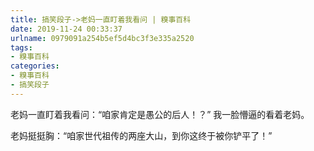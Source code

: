 ```yaml
---
title: 搞笑段子->老妈一直盯着我看问 | 糗事百科
date: 2019-11-24 00:33:37
urlname: 0979091a254b5ef5d4bc3f3e335a2520
tags: 
- 糗事百科
categories:
- 糗事百科
- 搞笑段子
---
```

老妈一直盯着我看问：“咱家肯定是愚公的后人！？” 我一脸懵逼的看着老妈。

老妈挺挺胸：“咱家世代祖传的两座大山，到你这终于被你铲平了！”


